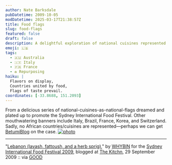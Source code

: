 ```yaml
---
author: Nate Barksdale
pubDatetime: 2009-10-05
modDatetime: 2025-03-17T21:38:57Z
title: Food flags
slug: food-flags
featured: false
draft: false
description: A delightful exploration of national cuisines represented as flags, showcasing Lebanon's specialties among other global favorites.
emoji: 🇱🇧
tags:
  - 🇦🇺 Australia
  - 🇮🇹 Italy
  - 🇫🇷 France
  - ♻️ Repurposing
haiku: |
  Flavors on display,  
  Countries united by food,  
  Flags of taste prevail.
coordinates: [-33.8688, 151.2093]
---
```


From a delicious series of national-cuisines-as-national-flags dreamed and plated up to promote the Sydney International Food Festival. Other mouthwatering banners include Italy, Brazil, France, Korea, and Switzerland. Sadly, no African countries/cuisines are represented—perhaps we can get [BetumiBlog](http://www.betumi.com/blog.html) on the case. [![photo](http://culture-making.com/media/jordan_1489195i_rect540.jpg)](http://www.thekitchn.com/thekitchn/look-food-flags-for-the-sydney-international-food-festival-097033)

---

"[Lebanon (lavash, fattoush, and a herb sprig)](http://web.archive.org/web/20111228005740/http://www.thekitchn.com:80/thekitchn/look-food-flags-for-the-sydney-international-food-festival-097033)," by [WHYBIN](http://web.archive.org/web/20190911150137/http://www.wtbwa.com.au/) for the [Sydney International Food Festival 2009](https://www.google.com/search?q=%22Sydney%20International%20Food%20Festival%202009%22%20siff.com.au), blogged at [The Kitchn](http://web.archive.org/web/20111228005740/http://www.thekitchn.com:80/thekitchn/look-food-flags-for-the-sydney-international-food-festival-097033), 29 September 2009 :: via [GOOD](http://web.archive.org/web/20120718022154/http://www.good.is:80/post/country-flags-made-from-that-countrys-favorite-foods)
